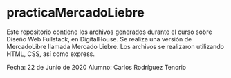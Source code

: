 # practicaMercadoLiebre

Este repositorio contiene los archivos generados durante el curso sobre Diseño Web Fullstack, en DigitalHouse. Se realiza una versión de MercadoLibre llamada Mercado Liebre. Los archivos se realizaron utilizando HTML, CSS, así como express.

Fecha: 22 de Junio de 2020
Alumno: Carlos Rodríguez Tenorio


